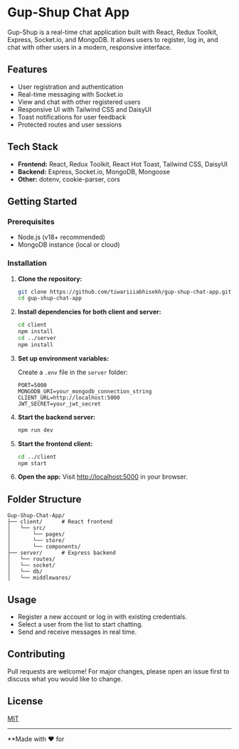 # Gup-Shup Chat App

Gup-Shup is a real-time chat application built with React, Redux Toolkit, Express, Socket.io, and MongoDB. It allows users to register, log in, and chat with other users in a modern, responsive interface.

## Features

- User registration and authentication
- Real-time messaging with Socket.io
- View and chat with other registered users
- Responsive UI with Tailwind CSS and DaisyUI
- Toast notifications for user feedback
- Protected routes and user sessions

## Tech Stack

- **Frontend:** React, Redux Toolkit, React Hot Toast, Tailwind CSS, DaisyUI
- **Backend:** Express, Socket.io, MongoDB, Mongoose
- **Other:** dotenv, cookie-parser, cors

## Getting Started

### Prerequisites

- Node.js (v18+ recommended)
- MongoDB instance (local or cloud)

### Installation

1. **Clone the repository:**
   ```bash
   git clone https://github.com/tiwariiiabhisekh/gup-shup-chat-app.git
   cd gup-shup-chat-app
   ```

2. **Install dependencies for both client and server:**
   ```bash
   cd client
   npm install
   cd ../server
   npm install
   ```

3. **Set up environment variables:**

   Create a `.env` file in the `server` folder:

   ```
   PORT=5000
   MONGODB_URI=your_mongodb_connection_string
   CLIENT_URL=http://localhost:5000
   JWT_SECRET=your_jwt_secret
   ```

4. **Start the backend server:**
   ```bash
   npm run dev
   ```

5. **Start the frontend client:**
   ```bash
   cd ../client
   npm start
   ```

6. **Open the app:**
   Visit [http://localhost:5000](http://localhost:5000) in your browser.

## Folder Structure

```
Gup-Shup-Chat-App/
├── client/      # React frontend
│   └── src/
│       └── pages/
│       └── store/
│       └── components/
├── server/      # Express backend
│   └── routes/
│   └── socket/
│   └── db/
│   └── middlewares/
```

## Usage

- Register a new account or log in with existing credentials.
- Select a user from the list to start chatting.
- Send and receive messages in real time.

## Contributing

Pull requests are welcome! For major changes, please open an issue first to discuss what you would like to change.

## License

[MIT](LICENSE)

---

**Made with ❤️ for